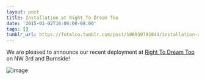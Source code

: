 ```yaml
---
layout: post
title: Installation at Right To Dream Too
date: '2015-01-02T16:06:00-08:00'
tags: []
tumblr_url: https://futelco.tumblr.com/post/106950791844/installation-at-right-to-dream-too
---
```

We are pleased to announce our recent deployment at&nbsp;[Right To Dream Too](http://right2dreamtoo.blogspot.com/) on NW 3rd and Burnside!

![image](https://64.media.tumblr.com/d1f4af0b9264e9104d367bfba7511040/tumblr_inline_pkmp4ajLhm1sk9ezf_540.jpg)

